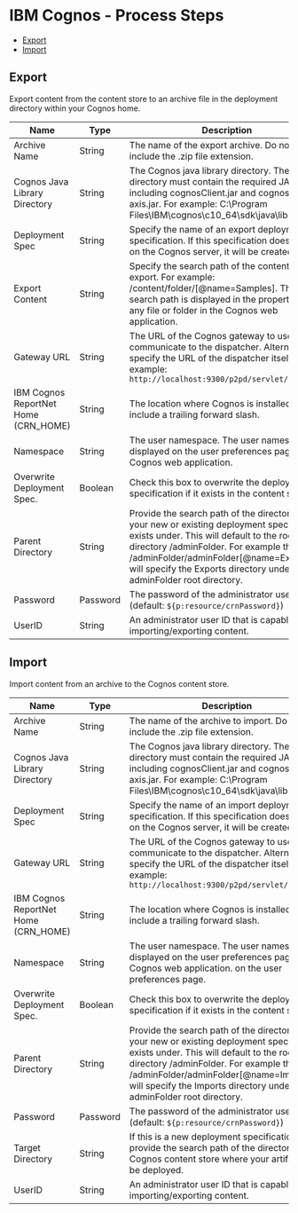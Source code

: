 
# IBM Cognos - Process Steps

* [Export](#export)
* [Import](#import)


## Export

Export content from the content store to an archive file in the deployment directory within your Cognos home.



| Name | Type | Description                                                                                                          | Required |
| ---- | ---- | -------------------------------------------------------------------------------------------------------------------- | -------- |
| Archive Name | String | The name of the export archive. Do not include the .zip file extension. | Yes |
| Cognos Java Library Directory | String | The Cognos java library directory. The directory must contain the required JAR files, including cognosClient.jar and cognos-axis.jar. For example: C:\Program Files\IBM\cognos\c10\_64\sdk\java\lib | Yes |
| Deployment Spec | String | Specify the name of an export deployment specification. If this specification doesnt exist on the Cognos server, it will be created. | Yes |
| Export Content | String | Specify the search path of the content to export. For example: /content/folder/[@name=Samples]. The search path is displayed in the properties of any file or folder in the Cognos web application. | Yes |
| Gateway URL | String | The URL of the Cognos gateway to use to communicate to the dispatcher. Alternately, specify the URL of the dispatcher itself. For example: `http://localhost:9300/p2pd/servlet/dispatch` | Yes |
| IBM Cognos ReportNet Home (CRN\_HOME)  | String | The location where Cognos is installed. Do not include a trailing forward slash. | Yes |
| Namespace | String | The user namespace. The user namespace is displayed on the user preferences page of the Cognos web application. | Yes |
| Overwrite Deployment Spec. | Boolean | Check this box to overwrite the deployment specification if it exists in the content store. | No |
| Parent Directory | String | Provide the search path of the directory that your new or existing deployment specification exists under. This will default to the root directory /adminFolder. For example the path /adminFolder/adminFolder[@name=Exports] will specify the Exports directory under the adminFolder root directory. | No |
| Password | Password | The password of the administrator user. (default: ``${p:resource/crnPassword}``) | Yes |
| UserID | String | An administrator user ID that is capable of importing/exporting content. | Yes |

## Import

Import content from an archive to the Cognos content store.


| Name | Type | Description                                                                                                          | Required |
| ---- | ---- | -------------------------------------------------------------------------------------------------------------------- | -------- |
| Archive Name | String | The name of the archive to import. Do not include the .zip file extension. | Yes |
| Cognos Java Library Directory | String | The Cognos java library directory. The directory must contain the required JAR files, including cognosClient.jar and cognos-axis.jar. For example: C:\Program Files\IBM\cognos\c10\_64\sdk\java\lib | Yes |
| Deployment Spec | String | Specify the name of an import deployment specification. If this specification doesnt exist on the Cognos server, it will be created. | Yes |
| Gateway URL | String | The URL of the Cognos gateway to use to communicate to the dispatcher. Alternately, specify the URL of the dispatcher itself. For example: `http://localhost:9300/p2pd/servlet/dispatch` | Yes |
| IBM Cognos ReportNet Home (CRN\_HOME)  | String | The location where Cognos is installed. Do not include a trailing forward slash. | Yes |
| Namespace | String | The user namespace. The user namespace is displayed on the user preferences page of the Cognos web application. on the user preferences page. | Yes |
| Overwrite Deployment Spec. | Boolean | Check this box to overwrite the deployment specification if it exists in the content store. | No |
| Parent Directory | String | Provide the search path of the directory that your new or existing deployment specification exists under. This will default to the root directory /adminFolder. For example the path /adminFolder/adminFolder[@name=Imports] will specify the Imports directory under the adminFolder root directory. | No |
| Password | Password | The password of the administrator user. (default: ``${p:resource/crnPassword}``) | Yes |
| Target Directory | String | If this is a new deployment specification, provide the search path of the directory in the Cognos content store where your artifact will be deployed. | No |
| UserID | String | An administrator user ID that is capable of importing/exporting content. | Yes |


